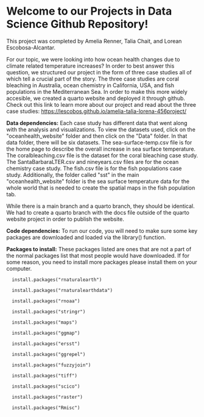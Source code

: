 # Welcome to our Projects in Data Science Github Repository! 

This project was completed by Amelia Renner, Talia Chait, and Lorean Escobosa-Alcantar. 

For our topic, we were looking into how ocean health changes due to climate related temperature increases? In order to best answer this question, we structured our project in the form of three case studies all of which tell a crucial part of the story. The three case studies are coral bleaching in Australia, ocean chemistry in California, USA, and fish populations in the Mediterranean Sea. In order to make this more widely accesible, we created a quarto website and deployed it through github. Check out this link to learn more about our project and read about the three case studies: https://lescobos.github.io/amelia-talia-lorena-456project/ 

**Data dependencies:** Each case study has different data that went along with the analysis and visualizations. To view the datasets used, click on the "oceanhealth_website" folder and then click on the "Data" folder. In that data folder, there will be six datasets. The sea-surface-temp.csv file is for the home page to describe the overall increase in sea surface temperature. The coralbleaching.csv file is the dataset for the coral bleaching case study. The SantaBarbaraLTER.csv and nineyears.csv files are for the ocean chemistry case study. The fish.csv file is for the fish populations case study. Additionally, the folder called "sst" in the main "oceanhealth_website" folder is the sea surface temperature data for the whole world that is needed to create the spatial maps in the fish population tab. 

While there is a main branch and a quarto branch, they should be identical. We had to create a quarto branch with the docs file outside of the quarto website project in order to publish the website. 

**Code dependencies:** To run our code, you will need to make sure some key packages are downloaded and loaded via the library() function. 

   **Packages to install:** These packages listed are ones that are not a part of the normal packages list that most people would have downloaded. If for some reason, you need to install more packages please install them on your computer. 
  
      install.packages("rnaturalearth")

      install.packages("rnaturalearthdata")

      install.packages("rnoaa")

      install.packages("stringr")

      install.packages("maps")

      install.packages("ggmap")

      install.packages("ersst")
      
      install.packages("ggrepel")

      install.packages("fuzzyjoin")

      install.packages("tiff")

      install.packages("scico")

      install.packages("raster")
      
      install.packages("Rmisc")
      
      
